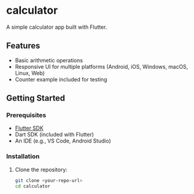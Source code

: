 # calculator

A simple calculator app built with Flutter.

## Features

- Basic arithmetic operations
- Responsive UI for multiple platforms (Android, iOS, Windows, macOS, Linux, Web)
- Counter example included for testing

## Getting Started

### Prerequisites

- [Flutter SDK](https://docs.flutter.dev/get-started/install)
- Dart SDK (included with Flutter)
- An IDE (e.g., VS Code, Android Studio)

### Installation

1. Clone the repository:
   ```sh
   git clone <your-repo-url>
   cd calculator
